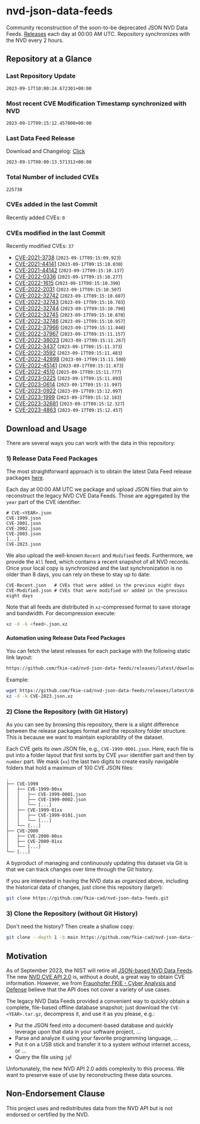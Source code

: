 # nvd-json-data-feeds

Community reconstruction of the soon-to-be deprecated JSON NVD Data Feeds. 
[Releases](https://github.com/fkie-cad/nvd-json-data-feeds/releases/latest) each day at 00:00 AM UTC.
Repository synchronizes with the NVD every 2 hours.

## Repository at a Glance

### Last Repository Update

```plain
2023-09-17T10:00:24.672301+00:00
```

### Most recent CVE Modification Timestamp synchronized with NVD

```plain
2023-09-17T09:15:12.457000+00:00
```

### Last Data Feed Release

Download and Changelog: [Click](https://github.com/fkie-cad/nvd-json-data-feeds/releases/latest)

```plain
2023-09-17T00:00:13.571312+00:00
```

### Total Number of included CVEs

```plain
225730
```

### CVEs added in the last Commit

Recently added CVEs: `0`



### CVEs modified in the last Commit

Recently modified CVEs: `37`

* [CVE-2021-3738](CVE-2021/CVE-2021-37xx/CVE-2021-3738.json) (`2023-09-17T09:15:09.923`)
* [CVE-2021-44141](CVE-2021/CVE-2021-441xx/CVE-2021-44141.json) (`2023-09-17T09:15:10.030`)
* [CVE-2021-44142](CVE-2021/CVE-2021-441xx/CVE-2021-44142.json) (`2023-09-17T09:15:10.137`)
* [CVE-2022-0336](CVE-2022/CVE-2022-03xx/CVE-2022-0336.json) (`2023-09-17T09:15:10.277`)
* [CVE-2022-1615](CVE-2022/CVE-2022-16xx/CVE-2022-1615.json) (`2023-09-17T09:15:10.390`)
* [CVE-2022-2031](CVE-2022/CVE-2022-20xx/CVE-2022-2031.json) (`2023-09-17T09:15:10.507`)
* [CVE-2022-32742](CVE-2022/CVE-2022-327xx/CVE-2022-32742.json) (`2023-09-17T09:15:10.607`)
* [CVE-2022-32743](CVE-2022/CVE-2022-327xx/CVE-2022-32743.json) (`2023-09-17T09:15:10.703`)
* [CVE-2022-32744](CVE-2022/CVE-2022-327xx/CVE-2022-32744.json) (`2023-09-17T09:15:10.790`)
* [CVE-2022-32745](CVE-2022/CVE-2022-327xx/CVE-2022-32745.json) (`2023-09-17T09:15:10.870`)
* [CVE-2022-32746](CVE-2022/CVE-2022-327xx/CVE-2022-32746.json) (`2023-09-17T09:15:10.957`)
* [CVE-2022-37966](CVE-2022/CVE-2022-379xx/CVE-2022-37966.json) (`2023-09-17T09:15:11.040`)
* [CVE-2022-37967](CVE-2022/CVE-2022-379xx/CVE-2022-37967.json) (`2023-09-17T09:15:11.157`)
* [CVE-2022-38023](CVE-2022/CVE-2022-380xx/CVE-2022-38023.json) (`2023-09-17T09:15:11.267`)
* [CVE-2022-3437](CVE-2022/CVE-2022-34xx/CVE-2022-3437.json) (`2023-09-17T09:15:11.373`)
* [CVE-2022-3592](CVE-2022/CVE-2022-35xx/CVE-2022-3592.json) (`2023-09-17T09:15:11.483`)
* [CVE-2022-42898](CVE-2022/CVE-2022-428xx/CVE-2022-42898.json) (`2023-09-17T09:15:11.580`)
* [CVE-2022-45141](CVE-2022/CVE-2022-451xx/CVE-2022-45141.json) (`2023-09-17T09:15:11.673`)
* [CVE-2022-4510](CVE-2022/CVE-2022-45xx/CVE-2022-4510.json) (`2023-09-17T09:15:11.777`)
* [CVE-2023-0225](CVE-2023/CVE-2023-02xx/CVE-2023-0225.json) (`2023-09-17T09:15:11.893`)
* [CVE-2023-0614](CVE-2023/CVE-2023-06xx/CVE-2023-0614.json) (`2023-09-17T09:15:11.997`)
* [CVE-2023-0922](CVE-2023/CVE-2023-09xx/CVE-2023-0922.json) (`2023-09-17T09:15:12.097`)
* [CVE-2023-1999](CVE-2023/CVE-2023-19xx/CVE-2023-1999.json) (`2023-09-17T09:15:12.183`)
* [CVE-2023-32681](CVE-2023/CVE-2023-326xx/CVE-2023-32681.json) (`2023-09-17T09:15:12.327`)
* [CVE-2023-4863](CVE-2023/CVE-2023-48xx/CVE-2023-4863.json) (`2023-09-17T09:15:12.457`)


## Download and Usage

There are several ways you can work with the data in this repository:

### 1) Release Data Feed Packages

The most straightforward approach is to obtain the latest Data Feed release packages [here](https://github.com/fkie-cad/nvd-json-data-feeds/releases/latest).

Each day at 00:00 AM UTC we package and upload JSON files that aim to reconstruct the legacy NVD CVE Data Feeds.
Those are aggregated by the `year` part of the CVE identifier:

```
# CVE-<YEAR>.json
CVE-1999.json
CVE-2001.json
CVE-2002.json
CVE-2003.json
[...]
CVE-2023.json
```

We also upload the well-known `Recent` and `Modified` feeds.
Furthermore, we provide the `All` feed, which contains a recent snapshot of all NVD records.
Once your local copy is synchronized and the last synchronization is no older than 8 days, you can rely on these to stay up to date:

```plain
CVE-Recent.json   # CVEs that were added in the previous eight days
CVE-Modified.json # CVEs that were modified or added in the previous eight days
```

Note that all feeds are distributed in `xz`-compressed format to save storage and bandwidth.
For decompression execute:

```sh
xz -d -k <feed>.json.xz
```


#### Automation using Release Data Feed Packages

You can fetch the latest releases for each package with the following static link layout:

```sh
https://github.com/fkie-cad/nvd-json-data-feeds/releases/latest/download/CVE-<YEAR>.json.xz
```

Example:

```sh
wget https://github.com/fkie-cad/nvd-json-data-feeds/releases/latest/download/CVE-2023.json.xz
xz -d -k CVE-2023.json.xz
```

### 2) Clone the Repository (with Git History)

As you can see by browsing this repository, there is a slight difference between the release packages format and the repository folder structure.
This is because we want to maintain explorability of the dataset.

Each CVE gets its own JSON file, e.g., `CVE-1999-0001.json`.
Here, each file is put into a folder layout that first sorts by CVE `year` identifier part and then by `number` part.
We mask (`xx`) the last two digits to create easily navigable folders that hold a maximum of 100 CVE JSON files:

```plain
.
├── CVE-1999
│   ├── CVE-1999-00xx
│   │   ├── CVE-1999-0001.json
│   │   ├── CVE-1999-0002.json
│   │   └── [...]
│   ├── CVE-1999-01xx
│   │   ├── CVE-1999-0101.json
│   │   └── [...]
│   └── [...]
├── CVE-2000
│   ├── CVE-2000-00xx
│   ├── CVE-2000-01xx
│   └── [...]
└── [...]
```

A byproduct of managing and continuously updating this dataset via Git is that we can track changes over time through the Git history.

If you are interested in having the NVD data as organized above, including the historical data of changes, just clone this repository (large!):

```sh
git clone https://github.com/fkie-cad/nvd-json-data-feeds.git
```

### 3) Clone the Repository (without Git History)

Don't need the history? Then create a shallow copy:

```sh
git clone --depth 1 -b main https://github.com/fkie-cad/nvd-json-data-feeds.git
```

## Motivation

As of September 2023, the NIST will retire all [JSON-based NVD Data Feeds](https://nvd.nist.gov/vuln/data-feeds#divRetirementBanner-1).
The new [NVD CVE API 2.0](https://nvd.nist.gov/developers/vulnerabilities) is, without a doubt, a great way to obtain CVE information.
However, we from [Fraunhofer FKIE - Cyber Analysis and Defense](https://www.fkie.fraunhofer.de/en/departments/cad.html) believe that the API does not cover a variety of use cases.

The legacy NVD Data Feeds provided a convenient way to quickly obtain a complete, file-based offline database snapshot; just download the `CVE-<YEAR>.tar.gz`, decompress it, and use it as you please, e.g.:

* Put the JSON feed into a document-based database and quickly leverage upon that data in your software project, ...
* Parse and analyze it using your favorite programming language, ...
* Put it on a USB stick and transfer it to a system without internet access, or ...
* Query the file using `jq`!

Unfortunately, the new NVD API 2.0 adds complexity to this process.
We want to preserve ease of use by reconstructing these data sources.

## Non-Endorsement Clause

This project uses and redistributes data from the NVD API but is not endorsed or certified by the NVD.